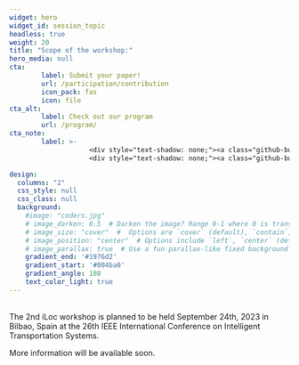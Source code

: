 ```yaml
---
widget: hero
widget_id: session_topic
headless: true
weight: 20
title: "Scope of the workshop:"
hero_media: null
cta:
        label: Submit your paper!
        url: /participation/contribution
        icon_pack: fas
        icon: file
cta_alt:
        label: Check out our program
        url: /program/
cta_note:
        label: >-
                    <div style="text-shadow: none;"><a class="github-button" href="https://https://2023.ieee-itsc.org/" data-icon="octicon-star" data-size="large" data-show-count="true" aria-label="Star">IEEE ITSC 2023 conference website</a></div>
                    <div style="text-shadow: none;"><a class="github-button" href="https://sites.google.com/view/iloc-2022" data-icon="octicon-star" data-size="large" data-show-count="true" aria-label="Star">1st iLoc workshop 2022</a></div>

design:
  columns: "2"
  css_style: null
  css_class: null
  background:
    #image: "coders.jpg"
    # image_darken: 0.5  # Darken the image? Range 0-1 where 0 is transparent and 1 is opaque.
    # image_size: "cover"  #  Options are `cover` (default), `contain`, or `actual` size.
    # image_position: "center"  # Options include `left`, `center` (default), or `right`.
    # image_parallax: true  # Use a fun parallax-like fixed background effect? true/false
    gradient_end: '#1976d2'
    gradient_start: '#004ba0'
    gradient_angle: 180
    text_color_light: true
---
```

<br>
  The 2nd iLoc workshop is planned to be held September 24th, 2023 in Bilbao, Spain at the 26th IEEE International Conference on Intelligent Transportation Systems.
  
  More information will be available soon.
